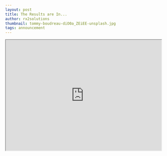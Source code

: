 ```yaml
---
layout: post
title: The Results are In...
author: rx2solutions
thumbnail: tommy-boudreau-diO0a_ZEiEE-unsplash.jpg
tags: announcement
---
```


<iframe title="YouTube video player" src="https://www.youtube.com/embed/o8pVEGV2_cE?wmode=transparent&autoplay=0" width="100%" height="360" allowfullscreen allow="autoplay; fullscreen"></iframe>
